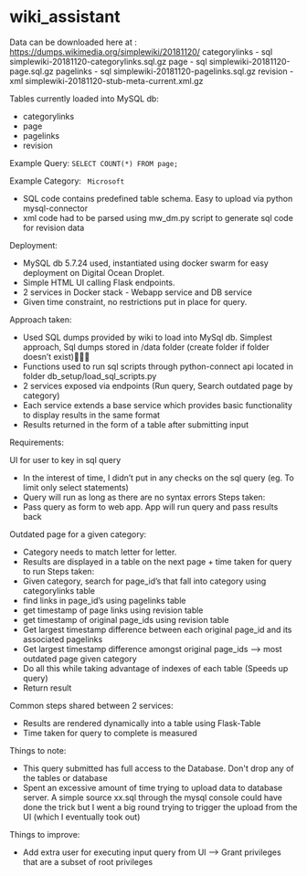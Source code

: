 # wiki_assistant

Data can be downloaded here at : https://dumps.wikimedia.org/simplewiki/20181120/
categorylinks - sql  simplewiki-20181120-categorylinks.sql.gz
page - sql  simplewiki-20181120-page.sql.gz
pagelinks - sql simplewiki-20181120-pagelinks.sql.gz
revision - xml simplewiki-20181120-stub-meta-current.xml.gz


Tables currently loaded into MySQL db: 
* categorylinks
* page
* pagelinks
* revision

Example Query: 
```SELECT COUNT(*) FROM page;```

Example Category:
``` Microsoft```

* SQL code contains predefined table schema. Easy to upload via python mysql-connector
* xml code had to be parsed using mw_dm.py script to generate sql code for revision data

Deployment:
* MySQL db 5.7.24 used, instantiated using docker swarm for easy deployment on Digital Ocean Droplet.
* Simple HTML UI calling Flask endpoints. 
* 2 services in Docker stack - Webapp service and DB service
* Given time constraint, no restrictions put in place for query.


Approach taken:
* Used SQL dumps provided by wiki to load into MySql db. Simplest approach, Sql dumps stored in /data folder (create folder if folder doesn’t exist)
* Functions used to run sql scripts through python-connect api located in folder db_setup/load_sql_scripts.py
* 2 services exposed via endpoints (Run query, Search outdated page by category)
* Each service extends a base service which provides basic functionality to display results in the same format
* Results returned in the form of a table after submitting input


Requirements:

UI for user to key in sql query 
* In the interest of time, I didn’t put in any checks on the sql query (eg. To limit only select statements)
* Query will run as long as there are no syntax errors
Steps taken:
* Pass query as form to web app. App will run query and pass results back 

Outdated page for a given category:
* Category needs to match letter for letter. 
* Results are displayed in a table on the next page + time taken for query to run
Steps taken:
* Given category, search for page_id’s that fall into category using categorylinks table
* find links in page_id’s using pagelinks table
* get timestamp of page links using revision table
* get timestamp of original page_ids using revision table
* Get largest timestamp difference between each original page_id and its associated pagelinks 
* Get largest timestamp difference amongst original page_ids —> most outdated page given category
* Do all this while taking advantage of indexes of each table (Speeds up query)
* Return result

Common steps shared between 2 services:
* Results are rendered dynamically into a table using Flask-Table
* Time taken for query to complete is measured

Things to note:
* This query submitted has full access to the Database. Don't drop any of the tables or database
* Spent an excessive amount of time trying to upload data to database server. A simple source xx.sql through the mysql
console could have done the trick but I went a big round trying to trigger the upload from the UI (which I eventually took out)

Things to improve:
* Add extra user for executing input query from UI --> Grant privileges that are a subset of root privileges
